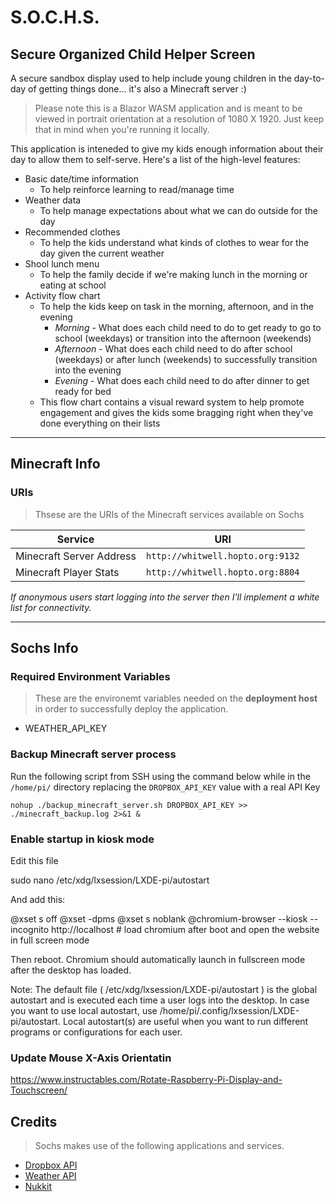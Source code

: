 # S.O.C.H.S.
## Secure Organized Child Helper Screen
A secure sandbox display used to help include young children in the day-to-day of getting things done... it's also a Minecraft server :)

>Please note this is a Blazor WASM application and is meant to be viewed in portrait orientation at a resolution of 1080 X 1920. Just keep that in mind when you're running it locally.

This application is inteneded to give my kids enough information about their day to allow them to self-serve. Here's a list of the high-level features:

- Basic date/time information
  - To help reinforce learning to read/manage time
- Weather data
  - To help manage expectations about what we can do outside for the day
- Recommended clothes
  - To help the kids understand what kinds of clothes to wear for the day given the current weather 
- Shool lunch menu
  - To help the family decide if we're making lunch in the morning or eating at school
- Activity flow chart
  - To help the kids keep on task in the morning, afternoon, and in the evening
    - *Morning* - What does each child need to do to get ready to go to school (weekdays) or transition into the afternoon (weekends)
    - *Afternoon* -  What does each child need to do after school (weekdays) or after lunch (weekends) to successfully transition into the evening
    - *Evening* - What does each child need to do after dinner to get ready for bed 
  - This flow chart contains a visual reward system to help promote engagement and gives the kids some bragging right when they've done everything on their lists
___

## Minecraft Info

### URIs
> Thsese are the URIs of the Minecraft services available on Sochs

| Service               |URI                          
|------------------------|---------------------------------|
|Minecraft Server Address|`http://whitwell.hopto.org:9132` |
|Minecraft Player Stats  |`http://whitwell.hopto.org:8804` |

*If anonymous users start logging into the server then I'll implement a white list for connectivity.*
___

## Sochs Info

### Required Environment Variables
> These are the environemt variables needed on the **deployment host** in order to successfully deploy the application.
- WEATHER_API_KEY

### Backup Minecraft server process
Run the following script from SSH using the command below while in the `/home/pi/` directory replacing the `DROPBOX_API_KEY` value with a real API Key

`nohup ./backup_minecraft_server.sh DROPBOX_API_KEY >> ./minecraft_backup.log 2>&1 &`

### Enable startup in kiosk mode
Edit this file

sudo nano /etc/xdg/lxsession/LXDE-pi/autostart

And add this:

@xset s off
@xset -dpms
@xset s noblank
@chromium-browser --kiosk --incognito http://localhost  # load chromium after boot and open the website in full screen mode

Then reboot. Chromium should automatically launch in fullscreen mode after the desktop has loaded.

Note: The default file ( /etc/xdg/lxsession/LXDE-pi/autostart ) is the global autostart and is executed each time a user logs into the desktop. In case you want to use local autostart, use /home/pi/.config/lxsession/LXDE-pi/autostart. Local autostart(s) are useful when you want to run different programs or configurations for each user.


### Update Mouse X-Axis Orientatin
 https://www.instructables.com/Rotate-Raspberry-Pi-Display-and-Touchscreen/

## Credits

>Sochs makes use of the following applications and services.

 - [Dropbox API](https://dropbox.github.io/dropbox-api-v2-explorer)
 - [Weather API](https://www.weatherapi.com/)
 - [Nukkit](https://github.com/Nukkit/Nukkit)